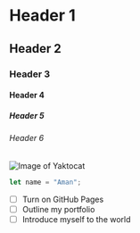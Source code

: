 # Header 1
## Header 2
### Header 3
#### Header 4
##### Header 5
###### Header 6


![Image of Yaktocat](https://octodex.github.com/images/yaktocat.png)


```javascript
let name = "Aman";
```

- [ ] Turn on GitHub Pages
- [ ] Outline my portfolio
- [ ] Introduce myself to the world
